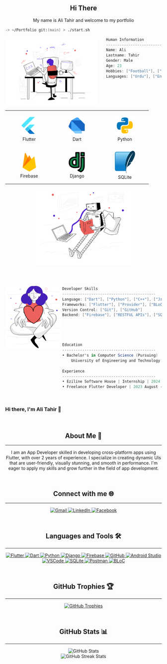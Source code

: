 
<p align="center">
<!--     <img src="title.svg" width="480px"/> -->
</p>

<h2 align="center">Hi There</h2>
<p align="center">My name is Ali Tahir and welcome to my portfolio</p>

```zsh
-> ~/Portfolio git:(main) > ./start.sh
```

<img align="left" src="webdevelopment.svg" height="222px"/>

```csharp
    Human Information
    ------------------------------------------
    Name: Ali
    Lastname: Tahir
    Gender: Male
    Age: 23
    Hobbies: ["Football"], ["Coding"], ["Gaming"], ["Music"]
    Languages: ["Urdu"], ["English"]
```

<br>
<br>
<br>

<div align="center">
 <table align="left">
        <tr>
            <td align="center" width="140" height="112.43">
                <img src="icons/flutter.png" width="65px"/>
                <br /> Flutter
            </td>
            <td align="center" width="140" height="112.43">
                <img src="icons/dart.png" width="65px"/>
                <br /> Dart
            </td>
            <td align="center" width="140" height="112.43">
                <img src="icons/python.png" width="65px"/>
                <br /> Python
            </td>
        </tr>
        <tr>
            <td align="center" width="140" height="112.43">
                <img src="icons/firebase.png" width="65px"/>
                <br /> Firebase
            </td>
            <td align="center" width="140" height="112.43">
                <img src="icons/django.png" width="65px"/>
                <br /> Django
            </td>
            <td align="center" width="140" height="112.43">
                <img src="sqlite.png" width="65px"/>
                <br /> SQLite
            </td>
        </tr>
    </table>
<img src="artificialintelligence.svg" height="245px"/>
</div>
<br>
<br>
<br>
<div>

<img align="left" src="givingback.svg" height="200px"/>

```csharp
Developer Skills
------------------------------------------
Language: ["Dart"], ["Python"], ["C++"], ["Java"] (basic)
Frameworks: ["Flutter"], ["Provider"], ["BLoC"], ["Firebase"], ["Django"] (basic)
Version Control: ["Git"], ["GitHub"]
Backend: ["Firebase"], ["RESTFUL APIs"], ["SQLite"] (basic)
```
</div>



<br>
<br>
<br>



<div>

```csharp
Education
------------------------------------------
• Bachelor's in Computer Science (Pursuing)
    University of Engineering and Technology Taxila, 2021 November - 2025 June.

Experience
------------------------------------------
• Eziline Software House | Internship | 2024 March - 2024 May (3 Months)
• Freelance Flutter Developer | 2023 August - 2024 October
```
    
</div>


<br>















<h3 align="left">Hi there, I'm Ali Tahir 👋</h3>

<br>

<h2 align="center">About Me 🌱</h2>
<hr>

<p align="center">
    I am an App Developer skilled in developing cross-platform apps using Flutter, with over 2 years of experience. I specialize in creating dynamic UIs that are user-friendly, visually stunning, and smooth in performance. I'm eager to apply my skills and grow further in the field of app development.
</p>

<br>

<h2 align="center">Connect with me 🌐</h2>
<hr>

<p align="center">
    <a href="mailto:alitahir2013@gmail.com" target="_blank">
        <img src="https://img.shields.io/badge/Gmail-D14836?style=for-the-badge&logo=gmail&logoColor=white" alt="Gmail" />
    </a> 
    <a href="https://www.linkedin.com/in/ali-tahir-948454248/" target="_blank">
        <img src="https://img.shields.io/badge/LinkedIn-0077B5?style=for-the-badge&logo=linkedin&logoColor=white" alt="LinkedIn" />
    </a> 
    <a href="https://web.facebook.com/profile.php?id=100051901068678" target="_blank">
        <img src="https://img.shields.io/badge/Facebook-1877F2?style=for-the-badge&logo=facebook&logoColor=white" alt="Facebook" />
    </a>
</p>

<br>

<h2 align="center">Languages and Tools 🛠️</h2>
<hr>

<p align="center">
    <a href="https://flutter.dev" target="_blank">
        <img src="https://img.shields.io/badge/Flutter-02569B?style=for-the-badge&logo=flutter&logoColor=white" alt="Flutter" />
    </a> 
    <a href="https://dart.dev" target="_blank">
        <img src="https://img.shields.io/badge/Dart-0175C2?style=for-the-badge&logo=dart&logoColor=white" alt="Dart" />
    </a> 
    <a href="https://www.python.org" target="_blank">
        <img src="https://img.shields.io/badge/Python-3776AB?style=for-the-badge&logo=python&logoColor=white" alt="Python" />
    </a> 
    <a href="https://www.djangoproject.com/" target="_blank">
        <img src="https://img.shields.io/badge/Django-092E20?style=for-the-badge&logo=django&logoColor=white" alt="Django" />
    </a> 
    <a href="https://firebase.google.com/" target="_blank">
        <img src="https://img.shields.io/badge/Firebase-FFCA28?style=for-the-badge&logo=firebase&logoColor=white" alt="Firebase" />
    </a> 
    <a href="https://github.com/" target="_blank">
        <img src="https://img.shields.io/badge/GitHub-181717?style=for-the-badge&logo=github&logoColor=white" alt="GitHub" />
    </a> 
    <a href="https://developer.android.com/studio" target="_blank">
        <img src="https://img.shields.io/badge/Android_Studio-3DDC84?style=for-the-badge&logo=android-studio&logoColor=white" alt="Android Studio" />
    </a> 
    <a href="https://code.visualstudio.com/" target="_blank">
        <img src="https://img.shields.io/badge/VS_Code-007ACC?style=for-the-badge&logo=visual-studio-code&logoColor=white" alt="VSCode" />
    </a> 
    <a href="https://www.sqlite.org/index.html" target="_blank">
        <img src="https://img.shields.io/badge/SQLite-003B57?style=for-the-badge&logo=sqlite&logoColor=white" alt="SQLite" />
    </a> 
    <a href="https://www.postman.com/" target="_blank">
        <img src="https://img.shields.io/badge/Postman-FF6C37?style=for-the-badge&logo=postman&logoColor=white" alt="Postman" />
    </a> 
    <a href="https://bloclibrary.dev/" target="_blank">
        <img src="https://img.shields.io/badge/BLoC-0A84FF?style=for-the-badge&logo=flutter&logoColor=white" alt="BLoC" />
    </a>
</p>


<br>

<h2 align="center">GitHub Trophies 🏆</h2>
<hr>

<p align="center">
  <a href="https://github.com/ryo-ma/github-profile-trophy">
    <img src="https://github-profile-trophy.vercel.app/?username=itsAliTahir&theme=radical" alt="GitHub Trophies" />
  </a>
</p>

<br>

<h2 align="center">GitHub Stats 📊</h2>
<hr>

<p align="center">
  <img src="https://github-readme-stats.vercel.app/api?username=itsAliTahir&theme=dark&hide_border=false&include_all_commits=false&count_private=false" alt="GitHub Stats" /><br/>
  <img src="https://github-readme-streak-stats.herokuapp.com/?user=itsAliTahir&theme=dark&hide_border=false" alt="GitHub Streak Stats" />
</p>





<!--
<h3  align="center"> Hi there, I'm Ali Tahir 👋 <br><br>
Computer Science Student | Flutter Developer | Python <h3>
<hr>
<h6>🌱 I’m currently learning Flutter App Development and Databases</h6>

<br>

### How to reach me:
<a href="https://www.linkedin.com/in/ali-tahir-948454248/" target="blank"><img align="center" src="https://raw.githubusercontent.com/rahuldkjain/github-profile-readme-generator/master/src/images/icons/Social/linked-in-alt.svg" alt="ali-tahir-948454248/" height="30" width="40" /></a>
<a href="https://www.instagram.com/alitahir_10/" target="blank"><img align="center" src="https://raw.githubusercontent.com/rahuldkjain/github-profile-readme-generator/master/src/images/icons/Social/instagram.svg" alt="alitahir_10/" height="30" width="40" /></a>
</h4>

<br>

### Languages: 
<p align="left">
<a href="https://www.cprogramming.com/" target="_blank" rel="noreferrer"> <img src="https://raw.githubusercontent.com/devicons/devicon/master/icons/c/c-original.svg" alt="c" width="40" height="40"/></a>
<a href="https://isocpp.org/" target="_blank" rel="noreferrer"> <img src="https://raw.githubusercontent.com/devicons/devicon/master/icons/cplusplus/cplusplus-original.svg" alt="cplusplus" width="40" height="40"/></a>
<a href="https://www.python.org" target="_blank" rel="noreferrer"> <img src="https://raw.githubusercontent.com/devicons/devicon/master/icons/python/python-original.svg" alt="python" width="40" height="40"/> </a>
<a href="https://www.java.com" target="_blank" rel="noreferrer"> <img src="https://raw.githubusercontent.com/devicons/devicon/master/icons/java/java-original.svg" alt="java" width="40" height="40"/></a>
<a href="https://www.dart.dev/" target="_blank" rel="noreferrer"> <img src="https://upload.wikimedia.org/wikipedia/commons/7/7e/Dart-logo.png" alt="dart" width="32" height="32"/> </a>
<a href="https://www.mysql.com/" target="_blank" rel="noreferrer"> <img src="https://raw.githubusercontent.com/devicons/devicon/master/icons/mysql/mysql-original-wordmark.svg" alt="mysql" width="40" height="40"/> </a>
</p>

<br>

### Operating System: 

<a href="https://www.microsoft.com/en-us/windows?r=1" target="_blank" rel="noreferrer"> <img src="https://img.icons8.com/fluency/512/windows-11.png" alt="windows11" width="40" height="40"/> </a>

<br>

### GitHub Trophies:
[![trophy](https://github-profile-trophy.vercel.app/?username=itsAliTahir&theme=radical)](https://github.com/ryo-ma/github-profile-trophy)

<br>

### GitHub Stats:
![](https://github-readme-stats.vercel.app/api?username=itsAliTahir&theme=dark&hide_border=false&include_all_commits=false&count_private=false)<br/>
![](https://github-readme-streak-stats.herokuapp.com/?user=itsAliTahir&theme=dark&hide_border=false)<br/>
![](https://github-readme-streak-stats.herokuapp.com/username=itsAliTahir&theme=dark&hide_border=false&include_all_commits=false&count_private=false&layout=compact)



**itsAliTahir/itsAliTahir** is a ✨ _special_ ✨ repository because its `README.md` (this file) appears on your GitHub profile.
-->
